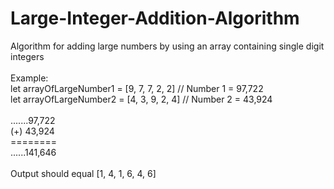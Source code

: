 # Large-Integer-Addition-Algorithm

 Algorithm for adding large numbers by using an array containing single digit integers<br>
 <br>
 Example:<br>
 let arrayOfLargeNumber1 = [9, 7, 7, 2, 2] // Number 1 = 97,722 <br>
 let arrayOfLargeNumber2 = [4, 3, 9, 2, 4] // Number 2 = 43,924<br>
 <br>
 .......97,722<br>
 (+) 43,924<br>
 ========<br>
  ......141,646<br>
 <br>
 Output should equal [1, 4, 1, 6, 4, 6]
 
